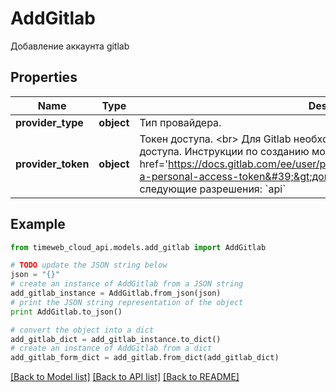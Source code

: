 # AddGitlab

Добавление аккаунта gitlab

## Properties
Name | Type | Description | Notes
------------ | ------------- | ------------- | -------------
**provider_type** | **object** | Тип провайдера. | 
**provider_token** | **object** | Токен доступа. &lt;br&gt; Для Gitlab необходимо использовать персональный токен доступа. Инструкции по созданию можно найти в &lt;a target&#x3D;&#39;_blank&#39; href&#x3D;&#39;https://docs.gitlab.com/ee/user/profile/personal_access_tokens.html#create-a-personal-access-token&#39;&gt;документации GitLab&lt;/a&gt;. &lt;br&gt; Установите следующие разрешения: &#x60;api&#x60; | 

## Example

```python
from timeweb_cloud_api.models.add_gitlab import AddGitlab

# TODO update the JSON string below
json = "{}"
# create an instance of AddGitlab from a JSON string
add_gitlab_instance = AddGitlab.from_json(json)
# print the JSON string representation of the object
print AddGitlab.to_json()

# convert the object into a dict
add_gitlab_dict = add_gitlab_instance.to_dict()
# create an instance of AddGitlab from a dict
add_gitlab_form_dict = add_gitlab.from_dict(add_gitlab_dict)
```
[[Back to Model list]](../README.md#documentation-for-models) [[Back to API list]](../README.md#documentation-for-api-endpoints) [[Back to README]](../README.md)


